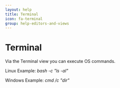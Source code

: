 ```yaml
---
layout: help
title: Terminal
icon: fa-terminal
group: help-editors-and-views
---
```


Terminal
===

Via the Terminal view you can execute OS commands.

Linux Example: *bash -c "ls -al"*

Windows Example: *cmd /c "dir"*

